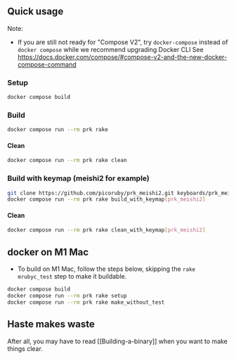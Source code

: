 ## Quick usage

Note:
- If you are still not ready for "Compose V2", try `docker-compose` instead of `docker compose` while we recommend upgrading Docker CLI
  See https://docs.docker.com/compose/#compose-v2-and-the-new-docker-compose-command

### Setup

```sh
docker compose build
```

### Build

```sh
docker compose run --rm prk rake
```

#### Clean

```sh
docker compose run --rm prk rake clean
```

### Build with keymap (meishi2 for example)

```sh
git clone https://github.com/picoruby/prk_meishi2.git keyboards/prk_meishi2
docker compose run --rm prk rake build_with_keymap[prk_meishi2]
```

#### Clean

```sh
docker compose run --rm prk rake clean_with_keymap[prk_meishi2]
```

## docker on M1 Mac

- To build on M1 Mac, follow the steps below, skipping the `rake mrubyc_test` step to make it buildable.

```sh
docker compose build
docker compose run --rm prk rake setup
docker compose run --rm prk rake make_without_test
```

## Haste makes waste

After all, you may have to read [[Building-a-binary]] when you want to make things clear.
